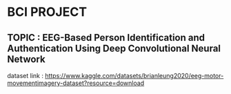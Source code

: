 # BCI PROJECT
## TOPIC : EEG-Based Person Identification and Authentication Using Deep Convolutional Neural Network

dataset link : https://www.kaggle.com/datasets/brianleung2020/eeg-motor-movementimagery-dataset?resource=download
